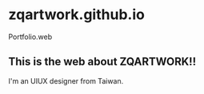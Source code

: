 # zqartwork.github.io
Portfolio.web

This is the web about ZQARTWORK!!
-
I'm an UIUX designer from Taiwan.

